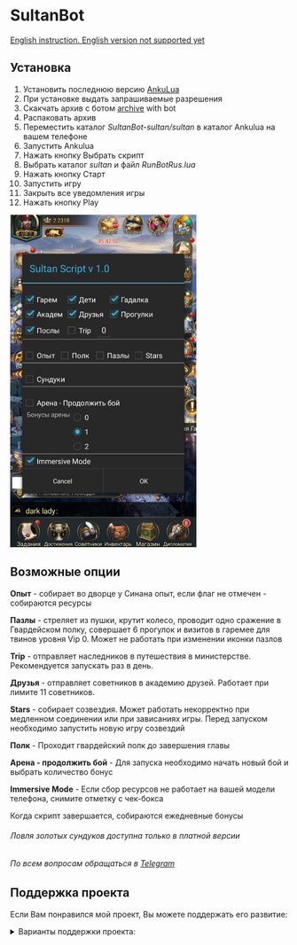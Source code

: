 # SultanBot

[English instruction. English version not supported yet](README_ENG.md)

## Установка
1. Установить последнюю версию [AnkuLua](https://ankulua.boards.net/thread/1395/ankulua-trial-apk-download)
2. При установке выдать запрашиваемые разрешения
3. Скакчать архив с ботом [archive](https://github.com/DrBlast/SultanBot/archive/sultan.zip   ) with bot
4. Распаковать архив
5. Переместить каталог _SultanBot-sultan/sultan_ в каталог Ankulua на вашем телефоне
5. Запустить Ankulua
6. Нажать кнопку Выбрать скрипт
7. Выбрать каталог _sultan_ и файл _RunBotRus.lua_
8. Нажать кнопку Старт
9. Запустить игру
10. Закрыть все уведомления игры
11. Нажать кнопку Play

<img src="https://github.com/DrBlast/SultanBot/raw/sultan/screenshots/StartDialog_RUS.jpg" height=600>

## Возможные опции
**Опыт** - собирает во дворце у Синана опыт, если флаг не отмечен - собираются ресурсы

**Пазлы** - стреляет из пушки, крутит колесо, проводит одно сражение в Гвардейском полку, совершает 6 прогулок и визитов в гаремее для твинов уровня Vip 0. Может не работать при изменении иконки пазлов

**Trip** - отправляет наследников в путешествия в министерстве. Рекомендуется запускать раз в день.

**Друзья** - отправляет советников в академию друзей. Работает при лимите 11 советников.

**Stars** - собирает созвездия. Может работать некорректно при медленном соединении или при зависаниях игры. Перед запуском необходимо запустить новую игру созвездий

**Полк** - Проходит гвардейский полк до завершения главы

**Арена - продолжить бой**  - Для запуска необходимо начать новый бой и выбрать количество бонус

**Immersive Mode** - Если сбор ресурсов не работает на вашей модели телефона, снимите отметку с чек-бокса


Когда скрипт завершается, собираются ежедневные бонусы 

###### Ловля золотых сундуков доступна только в платной версии

###### По всем вопросам обращаться в [Telegram](https://t.me/DrBlast)

## Поддержка проекта
Если Вам понравился мой проект, Вы можете поддержать его развитие:

<details>
   <summary>Варианты поддержки проекта:</summary>
        <details>
            <summary>PayPal</summary>
                <a href="https://www.paypal.com/paypalme/enichegovskiy">
                <img src="https://github.com/DrBlast/SultanBot/raw/sultan/donate/PayPalMe.png" width = 200 alt="https://www.paypal.com/paypalme/enichegovskiy">
                </a>        
        </details>
        <details>
                    <summary>Waves</summary>
                        <a href="https://raw.githubusercontent.com/DrBlast/SultanBot/sultan/donate/waves.txt">
                        <img src="https://github.com/DrBlast/SultanBot/raw/sultan/donate/Waves_QR.png" width = 200>
                        </a><br/><b>3PGrM7bxbNpxVYwanTDZbkggpztPTMkPAJ4</b>
        </details>
        <details>
                    <summary>BTC</summary>
                        <a href="https://raw.githubusercontent.com/DrBlast/SultanBot/sultan/donate/btc.txt">
                        <img src="https://github.com/DrBlast/SultanBot/raw/sultan/donate/Bitcoin_QR.png" width = 200>
                        </a><br/><b>19noFSCEni4gw1pSJKVohQaBsKHgVRXhDb</b>
        </details>
        <details>
                    <summary>ETH</summary>
                        <a href="https://raw.githubusercontent.com/DrBlast/SultanBot/sultan/donate/eth.txt">
                        <img src="https://github.com/DrBlast/SultanBot/raw/sultan/donate/Ethereum_QR.png" width = 200>
                        </a><br/><b>0x0e5d110f39a66D3e0BDa72294360a8034B35D05F</b>
        </details>
        Система быстрых платежей по телефону                
</details>

